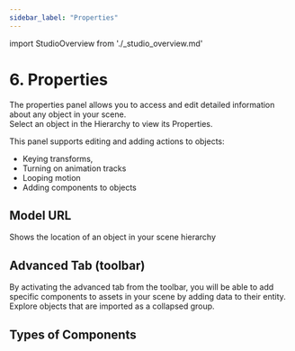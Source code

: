 ```yaml
---
sidebar_label: "Properties"
---
```

import StudioOverview from './_studio_overview.md'

# 6. Properties
The properties panel allows you to access and edit detailed information about any object in your scene.  
Select an object in the Hierarchy to view its Properties.

<StudioOverview />

This panel supports editing and adding actions to objects:
- Keying transforms,
- Turning on animation tracks
- Looping motion
- Adding components to objects

## Model URL
Shows the location of an object in your scene hierarchy

## Advanced Tab (toolbar)
By activating the advanced tab from the toolbar, you will be able to add specific components to assets in your scene by adding data to their entity. Explore objects that are imported as a collapsed group.

## Types of Components
